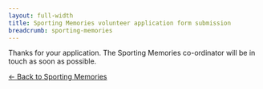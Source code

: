 ```yaml
---
layout: full-width
title: Sporting Memories volunteer application form submission
breadcrumb: sporting-memories
---
```


Thanks for your application. The Sporting Memories co-ordinator will be in touch as soon as possible.

[&larr; Back to Sporting Memories](/events-activities/sporting-memories/)
